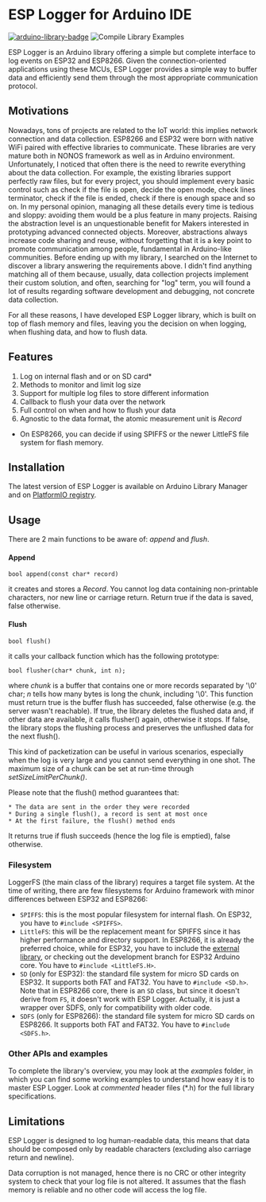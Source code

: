 # ESP Logger for Arduino IDE

[![arduino-library-badge](https://www.ardu-badge.com/badge/ESP%20Logger.svg)](https://www.ardu-badge.com/badge/ESP%20Logger.svg) ![Compile Library Examples](https://github.com/fabiuz7/esp-logger-lib/actions/workflows/LibraryBuild.yml/badge.svg)

ESP Logger is an Arduino library offering a simple but complete interface to log events on ESP32 and ESP8266. Given the connection-oriented applications using these MCUs, ESP Logger provides a simple way to buffer data and efficiently send them through the most appropriate communication protocol.

## Motivations

Nowadays, tons of projects are related to the IoT world: this implies network connection and data collection. ESP8266 and ESP32 were born with native WiFi paired with effective libraries to communicate. These libraries are very mature both in NONOS framework as well as in Arduino environment. Unfortunately, I noticed that often there is the need to rewrite everything about the data collection. For example, the existing libraries support perfectly raw files, but for every project, you should implement every basic control such as check if the file is open, decide the open mode, check lines terminator, check if the file is ended, check if there is enough space and so on. In my personal opinion, managing all these details every time is tedious and sloppy: avoiding them would be a plus feature in many projects. Raising the abstraction level is an unquestionable benefit for Makers interested in prototyping advanced connected objects. Moreover, abstractions always increase code sharing and reuse, without forgetting that it is a key point to promote communication among people, fundamental in Arduino-like communities. Before ending up with my library, I searched on the Internet to discover a library answering the requirements above. I didn't find anything matching all of them because, usually, data collection projects implement their custom solution, and often, searching for "log" term, you will found a lot of results regarding software development and debugging, not concrete data collection.

For all these reasons, I have developed ESP Logger library, which is built on top of flash memory and files, leaving you the decision on when logging, when flushing data, and how to flush data.

## Features

1. Log on internal flash and or on SD card*
2. Methods to monitor and limit log size
3. Support for multiple log files to store different information
4. Callback to flush your data over the network
5. Full control on when and how to flush your data
6. Agnostic to the data format, the atomic measurement unit is *Record*

* On ESP8266, you can decide if using SPIFFS or the newer LittleFS file system for flash memory.

## Installation

The latest version of ESP Logger is available on Arduino Library Manager and on [PlatformIO registry](https://platformio.org/lib/show/5879/ESP%20Logger).

## Usage

There are 2 main functions to be aware of: *append* and *flush*.

#### Append

    bool append(const char* record)

it creates and stores a *Record*. You cannot log data containing non-printable characters, nor new line or carriage return. Return true if the data is saved, false otherwise.

#### Flush

    bool flush()

it calls your callback function which has the following prototype:

    bool flusher(char* chunk, int n);

where *chunk* is a buffer that contains one or more records separated by '\0' char; *n* tells how many bytes is long the chunk, including '\0'. This function must return true is the buffer flush has succeeded, false otherwise (e.g. the server wasn't reachable). If true, the library deletes the flushed data and, if other data are available, it calls flusher() again, otherwise it stops. If false, the library stops the flushing process and preserves the unflushed data for the next flush().

This kind of packetization can be useful in various scenarios, especially when the log is very large and you cannot send everything in one shot. The maximum size of a chunk can be set at run-time through *setSizeLimitPerChunk()*.

Please note that the flush() method guarantees that: 

    * The data are sent in the order they were recorded 
    * During a single flush(), a record is sent at most once
    * At the first failure, the flush() method ends
    
It returns true if flush succeeds (hence the log file is emptied), false otherwise.

### Filesystem

LoggerFS (the main class of the library) requires a target file system. At the time of writing, there are few filesystems for Arduino framework with minor differences between ESP32 and ESP8266:

- `SPIFFS`: this is the most popular filesystem for internal flash. On ESP32, you have to `#include <SPIFFS>`.
- `LittleFS`: this will be the replacement meant for SPIFFS since it has higher performance and directory support. In ESP8266, it is already the preferred choice, while for ESP32, you have to include the [external library](https://github.com/lorol/LITTLEFS), or checking out the development branch for ESP32 Arduino core. You have to `#include <LittleFS.H>`.
- `SD` (only for ESP32): the standard file system for micro SD cards on ESP32. It supports both FAT and FAT32. You have to `#include <SD.h>`. Note that in ESP8266 core, there is an `SD` class, but since it doesn't derive from `FS`, it doesn't work with ESP Logger. Actually, it is just a wrapper over SDFS, only for compatibility with older code.
- `SDFS` (only for ESP8266): the standard file system for micro SD cards on ESP8266. It supports both FAT and FAT32. You have to `#include <SDFS.h>`.

### Other APIs and examples

To complete the library's overview, you may look at the *examples* folder, in which you can find some working examples to understand how easy it is to master ESP Logger. Look at *commented* header files (*.h) for the full library specifications.

## Limitations

ESP Logger is designed to log human-readable data, this means that data should be composed only by readable characters (excluding also carriage return and newline).

Data corruption is not managed, hence there is no CRC or other integrity system to check that your log file is not altered. It assumes that the flash memory is reliable and no other code will access the log file.
